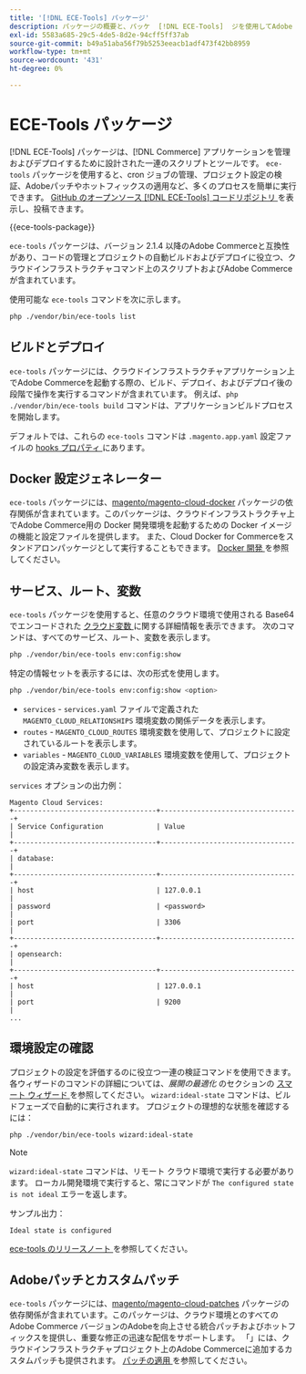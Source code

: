 ```yaml
---
title: '[!DNL ECE-Tools] パッケージ'
description: パッケージの概要と、パッケ  [!DNL ECE-Tools]  ジを使用してAdobe Commerceを管理およびデプロイする方法について説明します。
exl-id: 5583a685-29c5-4de5-8d2e-94cff5ff37ab
source-git-commit: b49a51aba56f79b5253eeacb1adf473f42bb8959
workflow-type: tm+mt
source-wordcount: '431'
ht-degree: 0%

---
```


# ECE-Tools パッケージ

[!DNL ECE-Tools] パッケージは、[!DNL Commerce] アプリケーションを管理およびデプロイするために設計された一連のスクリプトとツールです。 `ece-tools` パッケージを使用すると、cron ジョブの管理、プロジェクト設定の検証、Adobeパッチやホットフィックスの適用など、多くのプロセスを簡単に実行できます。 [GitHub のオープンソース  [!DNL ECE-Tools]  コードリポジトリ ][ece-repo] を表示し、投稿できます。

{{ece-tools-package}}

`ece-tools` パッケージは、バージョン 2.1.4 以降のAdobe Commerceと互換性があり、コードの管理とプロジェクトの自動ビルドおよびデプロイに役立つ、クラウドインフラストラクチャコマンド上のスクリプトおよびAdobe Commerceが含まれています。

使用可能な `ece-tools` コマンドを次に示します。

```bash
php ./vendor/bin/ece-tools list
```

## ビルドとデプロイ

`ece-tools` パッケージには、クラウドインフラストラクチャアプリケーション上でAdobe Commerceを起動する際の、ビルド、デプロイ、およびデプロイ後の段階で操作を実行するコマンドが含まれています。 例えば、`php ./vendor/bin/ece-tools build` コマンドは、アプリケーションビルドプロセスを開始します。

デフォルトでは、これらの `ece-tools` コマンドは `.magento.app.yaml` 設定ファイルの [hooks プロパティ ](../application/hooks-property.md) にあります。

## Docker 設定ジェネレーター

`ece-tools` パッケージには、[magento/magento-cloud-docker] パッケージの依存関係が含まれています。このパッケージは、クラウドインフラストラクチャ上でAdobe Commerce用の Docker 開発環境を起動するための Docker イメージの機能と設定ファイルを提供します。 また、Cloud Docker for Commerceをスタンドアロンパッケージとして実行することもできます。 [Docker 開発 ](../dev-tools/cloud-docker.md) を参照してください。

## サービス、ルート、変数

`ece-tools` パッケージを使用すると、任意のクラウド環境で使用される Base64 でエンコードされた [ クラウド変数 ](../environment/variables-cloud.md) に関する詳細情報を表示できます。 次のコマンドは、すべてのサービス、ルート、変数を表示します。

```bash
php ./vendor/bin/ece-tools env:config:show
```

特定の情報セットを表示するには、次の形式を使用します。

```bash
php ./vendor/bin/ece-tools env:config:show <option>
```

- `services` - `services.yaml` ファイルで定義された `MAGENTO_CLOUD_RELATIONSHIPS` 環境変数の関係データを表示します。
- `routes` - `MAGENTO_CLOUD_ROUTES` 環境変数を使用して、プロジェクトに設定されているルートを表示します。
- `variables` - `MAGENTO_CLOUD_VARIABLES` 環境変数を使用して、プロジェクトの設定済み変数を表示します。

`services` オプションの出力例：

```
Magento Cloud Services:
+-----------------------------------+----------------------------------+
| Service Configuration             | Value                            |
+-----------------------------------+----------------------------------+
| database:                                                            |
+-----------------------------------+----------------------------------+
| host                              | 127.0.0.1                        |
| password                          | <password>                       |
| port                              | 3306                             |
+-----------------------------------+----------------------------------+
| opensearch:                                                          |
+-----------------------------------+----------------------------------+
| host                              | 127.0.0.1                        |
| port                              | 9200                             |
...
```

## 環境設定の確認

プロジェクトの設定を評価するのに役立つ一連の検証コマンドを使用できます。 各ウィザードのコマンドの詳細については、_展開の最適化_ のセクションの [ スマート ウィザード ](../deploy/smart-wizards.md) を参照してください。 `wizard:ideal-state` コマンドは、ビルドフェーズで自動的に実行されます。 プロジェクトの理想的な状態を確認するには：

```bash
php ./vendor/bin/ece-tools wizard:ideal-state
```

>[!NOTE]
>
>`wizard:ideal-state` コマンドは、リモート クラウド環境で実行する必要があります。 ローカル開発環境で実行すると、常にコマンドが `The configured state is not ideal` エラーを返します。

サンプル出力：

```
Ideal state is configured
```

[ece-tools のリリースノート ](../release-notes/cloud-tools-suite.md) を参照してください。

## Adobeパッチとカスタムパッチ

`ece-tools` パッケージには、[magento/magento-cloud-patches] パッケージの依存関係が含まれています。このパッケージは、クラウド環境とのすべてのAdobe Commerce バージョンのAdobeを向上させる統合パッチおよびホットフィックスを提供し、重要な修正の迅速な配信をサポートします。 「」には、クラウドインフラストラクチャプロジェクト上のAdobe Commerceに追加するカスタムパッチも提供されます。 [ パッチの適用 ](../development/apply-patches.md) を参照してください。

<!-- link definitions -->

[ece-repo]: https://github.com/magento/ece-tools
[magento/magento-cloud-docker]: https://github.com/magento/magento-cloud-docker
[magento/magento-cloud-patches]: https://github.com/magento/magento-cloud-patches
